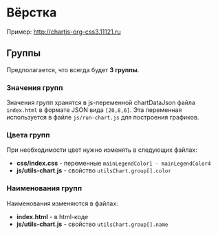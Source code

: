 # Вёрстка
Пример: http://chartjs-org-css3.11121.ru

## Группы

Предполагается, что всегда будет **3 группы**.

### Значения групп
Значения групп хранятся в js-переменной chartDataJson файла `index.html` в формате JSON вида `[20,8,6]`. Эта переменная используется в файле `js/run-chart.js` для построения графиков.

### Цвета групп
При необходимости цвет нужно изменять в следующих файлах:
* **css/index.css** - переменные `mainLegendColor1 - mainLegendColor4`
* **js/utils-chart.js** - свойство `utilsChart.group[].color`

### Наименования групп
Наименования изменяются в файлах:
* **index.html** - в html-коде
* **js/utils-chart.js** - свойство `utilsChart.group[].name`
﻿
